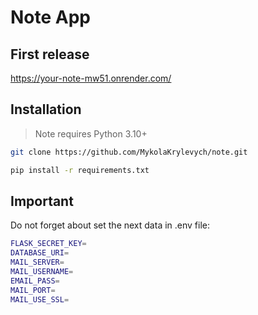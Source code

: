 # Note App
## First release
https://your-note-mw51.onrender.com/

## Installation 
> Note requires Python 3.10+
```sh
git clone https://github.com/MykolaKrylevych/note.git
```
```sh
pip install -r requirements.txt
```

## Important 
Do not forget about set the next data in .env file:
```sh
FLASK_SECRET_KEY=
DATABASE_URI=
MAIL_SERVER=
MAIL_USERNAME=
EMAIL_PASS=
MAIL_PORT=
MAIL_USE_SSL=
```
#
